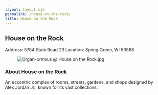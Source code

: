 ```yaml
---
layout: layout.njk
permalink: /house-on-the-rock/
title: House on the Rock
---
```


<article class="attraction-detail container">
  <h2>House on the Rock</h2>
  <div class="attraction-meta">
    <span class="address">Address: 5754 State Road 23</span>
    <span class="location">Location: Spring Green, WI 53588</span>
  </div>
  <figure class="attraction-image">
    <img src="https://upload.wikimedia.org/wikipedia/commons/2/2d/Organ-ormous_%40_House_on_the_Rock.jpg?v=1743956077376" alt="Organ-ormous @ House on the Rock.jpg" loading="lazy">
  </figure>
  <div class="attraction-description">
    <h3>About House on the Rock</h3>
    <p>An eccentric complex of rooms, streets, gardens, and shops designed by Alex Jordan Jr., known for its vast collections.</p>
  </div>
  
</article>